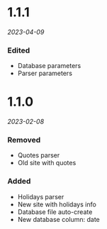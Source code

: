# 1.1.1
*2023-04-09*

### Edited
- Database parameters
- Parser parameters


# 1.1.0
*2023-02-08*


### Removed 
- Quotes parser
- Old site with quotes

### Added
- Holidays parser
- New site with holidays info
- Database file auto-create
- New database column: date